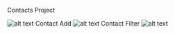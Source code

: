 Contacts Project

![alt text](https://prnt.sc/vftzXh2EVgbM)
Contact Add
![alt text](https://prnt.sc/IaK7kI3GaE0C)
Contact Filter
![alt text](https://prnt.sc/iVJfoBipy0iF)